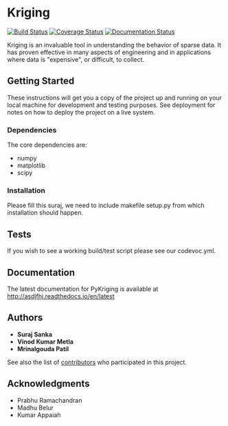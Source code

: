 # Kriging
[![Build Status](https://travis-ci.org/mpcsdspa/learn.svg?branch=master)](https://travis-ci.org/mpcsdspa/learn) [![Coverage Status](https://coveralls.io/repos/github/mpcsdspa/learn/badge.svg?branch=master)](https://coveralls.io/github/mpcsdspa/learn?branch=master) [![Documentation Status](https://readthedocs.org/projects/asdjfhj/badge/?version=latest)](http://asdjfhj.readthedocs.io/en/latest/?badge=latest)

Kriging is an invaluable tool in understanding the behavior of sparse data. It has proven effective in many aspects of engineering and in applications where data is "expensive", or difficult, to collect.

## Getting Started

These instructions will get you a copy of the project up and running on your local machine for development and testing purposes. See deployment for notes on how to deploy the project on a live system.

### Dependencies

The core dependencies are:
- numpy
- matplotlib
- scipy

### Installation
Please fill this suraj, we need to include makefile setup.py from which installation should happen.

## Tests

If you wish to see a working build/test script please see our codevoc.yml.

## Documentation

The latest documentation for PyKriging is available at http://asdjfhj.readthedocs.io/en/latest 

## Authors

* **Suraj Sanka** 
* **Vinod Kumar Metla**
* **Mrinalgouda Patil**

See also the list of [contributors](https://github.com/mpcsdspa/learn/contributors) who participated in this project.

## Acknowledgments

* Prabhu Ramachandran
* Madhu Belur
* Kumar Appaiah
